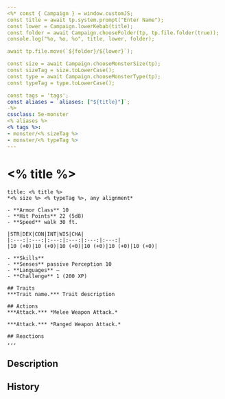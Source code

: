 ```yaml
---
<%* const { Campaign } = window.customJS;
const title = await tp.system.prompt("Enter Name");
const lower = Campaign.lowerKebab(title);
const folder = await Campaign.chooseFolder(tp, tp.file.folder(true));
console.log("%o, %o, %o", title, lower, folder);

await tp.file.move(`${folder}/${lower}`);

const size = await Campaign.chooseMonsterSize(tp);
const sizeTag = size.toLowerCase();
const type = await Campaign.chooseMonsterType(tp);
const typeTag = type.toLowerCase();

const tags = 'tags';
const aliases = `aliases: ["${title}"]`;
-%>
cssclass: 5e-monster
<% aliases %>
<% tags %>:
- monster/<% sizeTag %>
- monster/<% typeTag %>
---
```

# <% title %>

```ad-statblock
title: <% title %>
*<% size %> <% typeTag %>, any alignment*

- **Armor Class** 10
- **Hit Points** 22 (5d8)
- **Speed** walk 30 ft.

|STR|DEX|CON|INT|WIS|CHA|
|:---:|:---:|:---:|:---:|:---:|:---:|
|10 (+0)|10 (+0)|10 (+0)|10 (+0)|10 (+0)|10 (+0)|

- **Skills** 
- **Senses** passive Perception 10
- **Languages** —
- **Challenge** 1 (200 XP)

## Traits
***Trait name.*** Trait description

## Actions
***Attack.*** *Melee Weapon Attack.*

***Attack.*** *Ranged Weapon Attack.*

## Reactions
,,,
```

## Description

## History

<!-- ```dataview
list from #log/monster/...
``` -->

